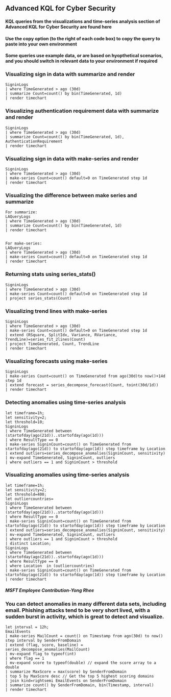 ## Advanced KQL for Cyber Security 

#### KQL queries from the visualizations and time-series analysis section of Advanced KQL for Cyber Security are found here

#### Use the copy option (to the right of each code box) to copy the query to paste into your own environment

#### Some queries use example data, or are based on hyopthetical scenarios, and you should switch in relevant data to your environment if required

### Visualizing sign in data with summarize and render
```KQL
SigninLogs
| where TimeGenerated > ago (30d)
| summarize Count=count() by bin(TimeGenerated, 1d)
| render timechart
```

### Visualizing authentication requirement data with summarize and render
```KQL
SigninLogs
| where TimeGenerated > ago (30d)
| summarize Count=count() by bin(TimeGenerated, 1d), AuthenticationRequirement
| render timechart
```

### Visualizing sign in data with make-series and render
```KQL
SigninLogs
| where TimeGenerated > ago (30d)
| make-series Count=count() default=0 on TimeGenerated step 1d
| render timechart
```

### Visualizing the difference between make series and summarize
```KQL
For summarize:
LAQueryLogs
| where TimeGenerated > ago (30d)
| summarize Count=count() by bin(TimeGenerated, 1d)
| render timechart


For make-series:
LAQueryLogs
| where TimeGenerated > ago (30d)
| make-series Count=count() default=0 on TimeGenerated step 1d
| render timechart
```

### Returning stats using series_stats()
```KQL
SigninLogs
| where TimeGenerated > ago (30d)
| make-series Count=count() default=0 on TimeGenerated step 1d
| project series_stats(Count)
```

### Visualizing trend lines with make-series
```KQL
SigninLogs
| where TimeGenerated > ago (30d)
| make-series Count=count() default=0 on TimeGenerated step 1d
| extend (RSquare, SplitIdx, Variance, RVariance, TrendLine)=series_fit_2lines(Count)
| project TimeGenerated, Count, TrendLine
| render timechart
```

### Visualizing forecasts using make-series
```KQL
SigninLogs
| make-series Count=count() on TimeGenerated from ago(30d)to now()+14d step 1d
| extend forecast = series_decompose_forecast(Count, toint(30d/1d))
| render timechart
```

### Detecting anomalies using time-series analysis
```KQL
let timeframe=1h;
let sensitivity=2;
let threshold=10;
SigninLogs
| where TimeGenerated between (startofday(ago(21d))..startofday(ago(1d)))
| where ResultType == 0
| make-series SigninCount=count() on TimeGenerated from startofday(ago(21d)) to startofday(ago(1d)) step timeframe by Location
| extend outliers=series_decompose_anomalies(SigninCount, sensitivity)
| mv-expand TimeGenerated, SigninCount, outliers
| where outliers == 1 and SigninCount > threshold
```

### Visualizing anomalies using time-series analysis
```KQL
let timeframe=1h;
let sensitivity=2;
let threshold=400;
let outliercountries=
SigninLogs
| where TimeGenerated between (startofday(ago(21d))..startofday(ago(1d)))
| where ResultType == 0
| make-series SigninCount=count() on TimeGenerated from startofday(ago(21d)) to startofday(ago(1d)) step timeframe by Location
| extend outliers=series_decompose_anomalies(SigninCount, sensitivity)
| mv-expand TimeGenerated, SigninCount, outliers
| where outliers == 1 and SigninCount > threshold
| distinct Location;
SigninLogs
| where TimeGenerated between (startofday(ago(21d))..startofday(ago(1d)))
| where ResultType == 0
| where Location  in (outliercountries)
| make-series SigninCount=count() on TimeGenerated from startofday(ago(21d)) to startofday(ago(1d)) step timeframe by Location
| render timechart
```

##### MSFT Employee Contribution-Yong Rhee
### You can detect anomalies in many different data sets, including email. Phishing attacks tend to be very short lived, with a sudden burst in activity, which is great to detect and visualize.
```KQL
let interval = 12h;
EmailEvents
| make-series MailCount = count() on Timestamp from ago(30d) to now() step interval by SenderFromDomain
| extend (flag, score, baseline) = series_decompose_anomalies(MailCount)
| mv-expand flag to typeof(int)
| where flag == 1 
| mv-expand score to typeof(double) // expand the score array to a double
| summarize MaxScore = max(score) by SenderFromDomain
| top 5 by MaxScore desc // Get the top 5 highest scoring domains
| join kind=rightsemi EmailEvents on SenderFromDomain
| summarize count() by SenderFromDomain, bin(Timestamp, interval)
| render timechart
```
